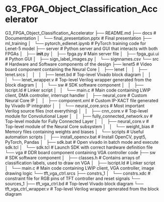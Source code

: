 # G3_FPGA_Object_Classification_Accelerator

G3_FPGA_Object_Classification_Accelerator
├── README.md
├── docs                                        # Documentation
│   └── final_presentation.pptx                 # Final presentation
├── ml_training
│   └── pytorch_edlenet.ipynb					# PyTorch training code for Lenet-5 model
├── server 										# Python server and GUI that interacts with both FPGAs
│   ├── __init__.py
│   ├── fpga.py 								# Main server file
│   ├── fpga_gui.ui                             # Python GUI
│   ├── sign_label_images.py
│   └── signnames.csv
└── src 										# Hardware and Software components of the design
    ├── lenet5 									# Video board component containing the Neural Core
    │   ├── lenet
    │   │   ├── lenet.srcs
    │   │   │   ├── lenet.bd 					# Top-level Vivado block diagram
    │   │   │   └── lenet_wrapper.v 			# Top-level Verilog wrapper generated from the block diagram
    │   │   └── sw 								# SDK software component
    │   │       ├── lscript.ld 					# Linker script
    │   │       └── main.c 						# Main code containing LWIP client, DMA controller, interrupt handler
    │   ├── neural_core 						# Custom Neural Core IP
    │   │   ├── component.xml 					# Custom IP-XACT file generated by Vivado IP integrator
    │   │   └── neural_core.srcs 				# Most important Verilog source files (not everything)
    │   │       ├── cnn_core.v 					# Top-level module for Convolutional Layer
    │   │       ├── fully_connected_network.sv 	# Top-level module for Fully Connected Layer
    │   │       ├── neural_core.v 				# Top-level module of the Neural Core subsystem
    │   │       └── weight_bias 				# Memory files containing weights and biases
    │   └── scripts 							# Useful automation scripts
    │       ├── install_opencv.bat 				# Install OpenCV, pyqt5, PyTorch, Pandas
    │       ├── sdk.bat 						# Open vivado in batch mode and execute sdk.tcl
    │       └── sdk.tcl 						# Launch SDK with correct hardware definition file
    └── vga 									# DDR board component containing VGA controller code
        ├── sw 									# SDK software component
        │   ├── classes.h 						# Contains arrays of classification labels, used to draw on VGA
        │   ├── lscript.ld 						# Linker script
        │   └── main.c 							# Main code containing LWIP client, VGA controller, image drawing logic
        └── tft_vga_ctrl.srcs
            ├── constrs_1
            │   └── constrs.xdc 				# constraint file for RGB pins of TFT controller and reset signals
            └── sources_1
                ├── tft_vga_ctrl.bd 			# Top-level Vivado block diagram
                └── tft_vga_ctrl_wrapper.v 		# Top-level Verilog wrapper generated from the block diagram


